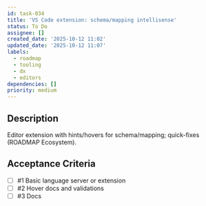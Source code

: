 ```yaml
---
id: task-034
title: 'VS Code extension: schema/mapping intellisense'
status: To Do
assignee: []
created_date: '2025-10-12 11:02'
updated_date: '2025-10-12 11:07'
labels:
  - roadmap
  - tooling
  - dx
  - editors
dependencies: []
priority: medium
---
```


## Description

<!-- SECTION:DESCRIPTION:BEGIN -->
Editor extension with hints/hovers for schema/mapping; quick-fixes (ROADMAP Ecosystem).
<!-- SECTION:DESCRIPTION:END -->

## Acceptance Criteria
<!-- AC:BEGIN -->
- [ ] #1 Basic language server or extension
- [ ] #2 Hover docs and validations
- [ ] #3 Docs
<!-- AC:END -->
